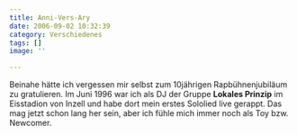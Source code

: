 ```yaml
---
title: Anni-Vers-Ary
date: 2006-09-02 10:32:39
category: Verschiedenes
tags: []
image: ''

---
```


Beinahe hätte ich vergessen mir selbst zum 10jährigen Rapbühnenjubiläum zu gratulieren. Im Juni 1996 war ich als DJ der Gruppe **Lokales Prinzip** im Eisstadion von Inzell und habe dort mein erstes Sololied live gerappt. Das mag jetzt schon lang her sein, aber ich fühle mich immer noch als Toy bzw. Newcomer.
